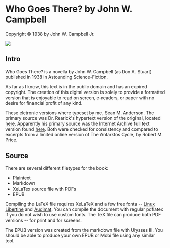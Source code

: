 Who Goes There? by John W. Campbell
===========================
Copyright © 1938 by John W. Campbell Jr.

![](https://raw.github.com/roguephysicist/who_goes_there/master/cover.jpg)

Intro
------
Who Goes There? is a novella by John W. Campbell (as Don A. Stuart) published in 1938 in Astounding Science-Fiction.

As far as I know, this text is in the public domain and has an expired copyright. The creation of this digital version is solely to provide a formatted version that is enjoyable to read on screen, e-readers, or paper with no desire for financial profit of any kind.

These elctronic versions where typeset by me, Sean M. Anderson. The primary source was Dr. Rearick's hypertext version of the original, located [here][1]. Apparently his primary source was the Internet Archive full text version found [here][2]. Both were checked for consistency and compared to excerpts from a limited online version of The Antarktos Cycle, by Robert M. Price.

Source
------
There are several different filetypes for the book:
* Plaintext
* Markdown
* XeLaTex source file with PDFs
* EPUB

Compiling the LaTeX file requires XeLaTeX and a few free fonts -- [Linux Libertine][3] and [Audimat][4]. You can compile the document with regular pdflatex if you do not wish to use custom fonts. The TeX file can produce both PDF versions -- for print and for screens.

The EPUB version was created from the markdown file with Ulysses III. You should be able to produce your own EPUB or Mobi file using any similar tool.

[1]:	http://nzr.mvnu.edu/faculty/trearick/english/rearick/readings/manuscri/Who%20Goes%20There/Who%20Goes%20There%20Index.htm "Hypertext Version of Who Goes There?"
[2]:	http://www.archive.org/stream/WhoGoesThere_414/WhoGoesThere.txt "Plaintext version of Who Goes There?"
[3]:	http://www.linuxlibertine.org/ "Linux Libertine Font set"
[4]:	http://www.smeltery.net/fonts/audimat "Audimat Font set"